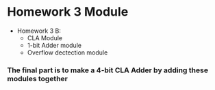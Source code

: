 # Homework 3 Module 

* Homework 3 B:
	* CLA Module
	* 1-bit Adder module 
	* Overflow dectection module 

### The final part is to make a 4-bit CLA Adder by adding these modules together
